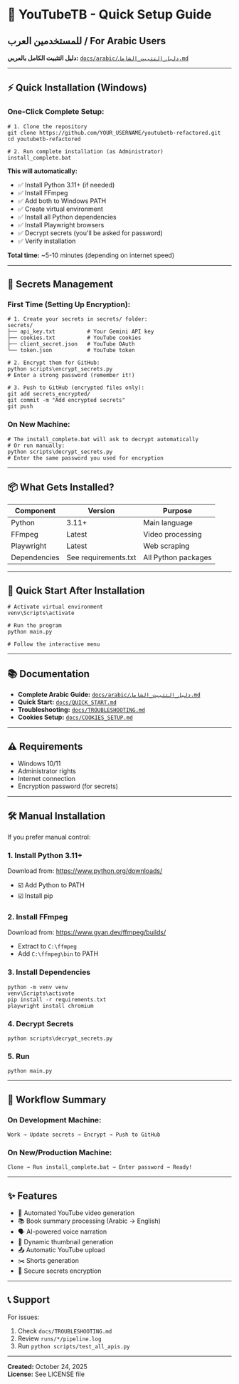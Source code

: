 # 🚀 YouTubeTB - Quick Setup Guide

## للمستخدمين العرب / For Arabic Users

**دليل التثبيت الكامل بالعربي:** [`docs/arabic/دليل_التثبيت_الشامل.md`](docs/arabic/دليل_التثبيت_الشامل.md)

---

## ⚡ Quick Installation (Windows)

### One-Click Complete Setup:

```batch
# 1. Clone the repository
git clone https://github.com/YOUR_USERNAME/youtubetb-refactored.git
cd youtubetb-refactored

# 2. Run complete installation (as Administrator)
install_complete.bat
```

**This will automatically:**
- ✅ Install Python 3.11+ (if needed)
- ✅ Install FFmpeg
- ✅ Add both to Windows PATH
- ✅ Create virtual environment
- ✅ Install all Python dependencies
- ✅ Install Playwright browsers
- ✅ Decrypt secrets (you'll be asked for password)
- ✅ Verify installation

**Total time:** ~5-10 minutes (depending on internet speed)

---

## 🔐 Secrets Management

### First Time (Setting Up Encryption):

```batch
# 1. Create your secrets in secrets/ folder:
secrets/
├── api_key.txt          # Your Gemini API key
├── cookies.txt          # YouTube cookies
├── client_secret.json   # YouTube OAuth
└── token.json           # YouTube token

# 2. Encrypt them for GitHub:
python scripts\encrypt_secrets.py
# Enter a strong password (remember it!)

# 3. Push to GitHub (encrypted files only):
git add secrets_encrypted/
git commit -m "Add encrypted secrets"
git push
```

### On New Machine:

```batch
# The install_complete.bat will ask to decrypt automatically
# Or run manually:
python scripts\decrypt_secrets.py
# Enter the same password you used for encryption
```

---

## 📦 What Gets Installed?

| Component | Version | Purpose |
|-----------|---------|---------|
| Python | 3.11+ | Main language |
| FFmpeg | Latest | Video processing |
| Playwright | Latest | Web scraping |
| Dependencies | See requirements.txt | All Python packages |

---

## 🎯 Quick Start After Installation

```batch
# Activate virtual environment
venv\Scripts\activate

# Run the program
python main.py

# Follow the interactive menu
```

---

## 📚 Documentation

- **Complete Arabic Guide:** [`docs/arabic/دليل_التثبيت_الشامل.md`](docs/arabic/دليل_التثبيت_الشامل.md)
- **Quick Start:** [`docs/QUICK_START.md`](docs/QUICK_START.md)
- **Troubleshooting:** [`docs/TROUBLESHOOTING.md`](docs/TROUBLESHOOTING.md)
- **Cookies Setup:** [`docs/COOKIES_SETUP.md`](docs/COOKIES_SETUP.md)

---

## ⚠️ Requirements

- Windows 10/11
- Administrator rights
- Internet connection
- Encryption password (for secrets)

---

## 🛠️ Manual Installation

If you prefer manual control:

### 1. Install Python 3.11+
Download from: https://www.python.org/downloads/
- ☑️ Add Python to PATH
- ☑️ Install pip

### 2. Install FFmpeg
Download from: https://www.gyan.dev/ffmpeg/builds/
- Extract to `C:\ffmpeg`
- Add `C:\ffmpeg\bin` to PATH

### 3. Install Dependencies
```batch
python -m venv venv
venv\Scripts\activate
pip install -r requirements.txt
playwright install chromium
```

### 4. Decrypt Secrets
```batch
python scripts\decrypt_secrets.py
```

### 5. Run
```batch
python main.py
```

---

## 🔄 Workflow Summary

### On Development Machine:
```
Work → Update secrets → Encrypt → Push to GitHub
```

### On New/Production Machine:
```
Clone → Run install_complete.bat → Enter password → Ready!
```

---

## ✨ Features

- 🎥 Automated YouTube video generation
- 📚 Book summary processing (Arabic → English)
- 🗣️ AI-powered voice narration
- 🎨 Dynamic thumbnail generation
- 📤 Automatic YouTube upload
- ✂️ Shorts generation
- 🔐 Secure secrets encryption

---

## 📞 Support

For issues:
1. Check `docs/TROUBLESHOOTING.md`
2. Review `runs/*/pipeline.log`
3. Run `python scripts/test_all_apis.py`

---

**Created:** October 24, 2025  
**License:** See LICENSE file
